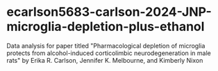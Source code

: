 # ecarlson5683-carlson-2024-JNP-microglia-depletion-plus-ethanol
Data analysis for paper titled "Pharmacological depletion of microglia protects from alcohol-induced corticolimbic neurodegeneration in male rats" by Erika R. Carlson, Jennifer K. Melbourne, and Kimberly Nixon

